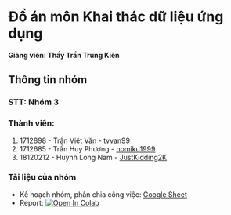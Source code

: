 # Đồ án môn Khai thác dữ liệu ứng dụng
**Giảng viên: Thầy Trần Trung Kiên**

## Thông tin nhóm
### STT: Nhóm 3

### Thành viên:
1. 1712898 - Trần Việt Văn - [tvvan99](https://github.com/tvvan99)
2. 1712685 - Trần Huy Phượng - [nomiku1999](https://github.com/nomiku1999)
3. 18120212 - Huỳnh Long Nam - [JustKidding2K](https://github.com/JustKidding2K)

### Tài liệu của nhóm
- Kế hoạch nhóm, phân chia công việc: [Google Sheet](https://docs.google.com/spreadsheets/d/1_0hnQiT4ins_HBsMMb9BQHw2Od_Menqf3pBsCIX0BwM/edit?usp=sharing)
- Report: [![Open In Colab](https://colab.research.google.com/assets/colab-badge.svg)](https://colab.research.google.com/github/nomiku1999/KTDLUD/blob/main/Report.ipynb#scrollTo=483e6c5d)
